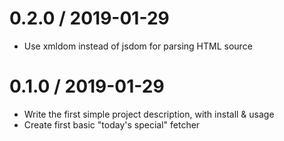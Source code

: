 
0.2.0 / 2019-01-29
==================

  * Use xmldom instead of jsdom for parsing HTML source

0.1.0 / 2019-01-29
==================

  * Write the first simple project description, with install & usage
  * Create first basic "today's special" fetcher

